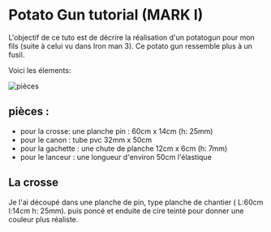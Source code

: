 
# Potato Gun tutorial (MARK I)
L'objectif de ce tuto est de décrire la réalisation d'un potatogun pour mon fils (suite à celui vu dans Iron man 3).
Ce potato gun ressemble plus à un fusil.

Voici les élements:

![pièces](https://mbenzekri.github.io/potatogun//pieces.jpg)

## pièces :
- pour la crosse: une planche pin : 60cm x 14cm (h: 25mm) 
- pour le canon : tube pvc 32mm x 50cm 
- pour la gachette : une chute de planche 12cm x 6cm (h: 7mm)
- pour le lanceur : une longueur d'environ 50cm l'élastique

## La crosse
Je l'ai découpé dans une planche de pin, type planche de chantier ( L:60cm l:14cm h: 25mm).
puis poncé et enduite de cire teinté pour donner une couleur plus réaliste.
 
